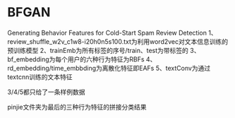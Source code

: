 # BFGAN
Generating Behavior Features for Cold-Start Spam Review Detection
1、review_shuffle_w2v_c1w8-i20h0n5s100.txt为利用word2vec对文本信息训练的预训练模型
2、trainEmb为所有标签的序号/train、test为带标签的
3、bf_embedding为每个用户的六种行为特征为RBFs
4、rd_embedding/time_embbding为离散化特征即EAFs
5、textConv为通过textcnn训练的文本特征

3/4/5都只给了一条样例数据

pinjie文件夹为最后的三种行为特征的拼接分类结果
